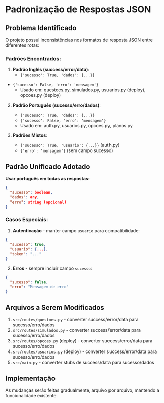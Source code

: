 # Padronização de Respostas JSON

## Problema Identificado

O projeto possui inconsistências nos formatos de resposta JSON entre diferentes rotas:

### Padrões Encontrados:

1. **Padrão Inglês (success/error/data)**:
   - `{'sucesso': True, 'dados': {...}}`
- `{'sucesso': False, 'erro': 'mensagem'}`
   - Usado em: questoes.py, simulados.py, usuarios.py (deploy), opcoes.py (deploy)

2. **Padrão Português (sucesso/erro/dados)**:
   - `{'sucesso': True, 'dados': {...}}`
   - `{'sucesso': False, 'erro': 'mensagem'}`
   - Usado em: auth.py, usuarios.py, opcoes.py, planos.py

3. **Padrões Mistos**:
   - `{'sucesso': True, 'usuario': {...}}` (auth.py)
   - `{'erro': 'mensagem'}` (sem campo sucesso)

## Padrão Unificado Adotado

**Usar português em todas as respostas:**

```json
{
  "sucesso": boolean,
  "dados": any,
  "erro": string (opcional)
}
```

### Casos Especiais:

1. **Autenticação** - manter campo `usuario` para compatibilidade:
```json
{
  "sucesso": true,
  "usuario": {...},
  "token": "..."
}
```

2. **Erros** - sempre incluir campo `sucesso`:
```json
{
  "sucesso": false,
  "erro": "Mensagem de erro"
}
```

## Arquivos a Serem Modificados

1. `src/routes/questoes.py` - converter success/error/data para sucesso/erro/dados
2. `src/routes/simulados.py` - converter success/error/data para sucesso/erro/dados
3. `src/routes/opcoes.py` (deploy) - converter success/error/data para sucesso/erro/dados
4. `src/routes/usuarios.py` (deploy) - converter success/error/data para sucesso/erro/dados
5. `src/main.py` - converter stubs de success/data para sucesso/dados

## Implementação

As mudanças serão feitas gradualmente, arquivo por arquivo, mantendo a funcionalidade existente.